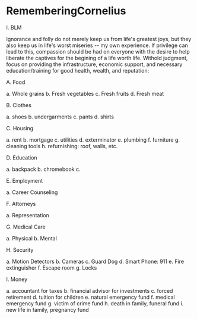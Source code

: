 # RememberingCornelius

I. BLM

Ignorance and folly do not merely keep us from life's greatest joys, but they also 
keep us in life's worst miseries -- my own experience. If privilege can lead to this,
compassion should be had on everyone with the desire to help liberate the captives for
the begining of a life worth life. Withold judgment, focus on providing the infrastructure,
economic support, and necessary education/training for good health, wealth, and reputation:

A. Food

a. Whole grains
b. Fresh vegetables
c. Fresh fruits
d. Fresh meat

B. Clothes

a. shoes
b. undergarments
c. pants
d. shirts

C. Housing

a. rent
b. mortgage
c. utilities
d. exterminator
e. plumbing
f. furniture
g. cleaning tools
h. refurnishing: roof, walls, etc.

D. Education

a. backpack
b. chromebook
c. 

E. Employment

a. Career Counseling

F. Attorneys

a. Representation

G. Medical Care

a. Physical
b. Mental

H. Security

a. Motion Detectors
b. Cameras
c. Guard Dog
d. Smart Phone: 911
e. Fire extinguisher
f. Escape room
g. Locks

I. Money

a. accountant for taxes
b. financial advisor for investments
c. forced retirement
d. tuition for children 
e. natural emergency fund
f. medical emergency fund
g. victim of crime fund
h. death in family, funeral fund
i. new life in family, pregnancy fund